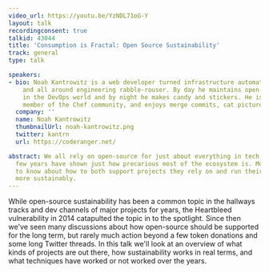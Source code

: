 ```yaml
---
video_url: https://youtu.be/YzNDL71oG-Y
layout: talk
recordingconsent: true
talkid: 43044
title: 'Consumption is Fractal: Open Source Sustainability'
track: general
type: talk

speakers:
- bio: Noah Kantrowitz is a web developer turned infrastructure automation enthusiast,
    and all around engineering rabble-rouser. By day he maintains open-source projects
    in the DevOps world and by night he makes candy and stickers. He is an active
    member of the Chef community, and enjoys merge commits, cat pictures, and beards.
  company: ''
  name: Noah Kantrowitz
  thumbnailUrl: noah-kantrowitz.png
  twitter: kantrn
  url: https://coderanger.net/

abstract: We all rely on open-source for just about everything in tech, but the past
  few years have shown just how precarious most of the ecosystem is. More people need
  to know about how to both support projects they rely on and run their own projects
  more sustainably.
---
```

While open-source sustainability has been a common topic in the hallways tracks and dev channels of major projects for years, the Heartbleed vulnerability in 2014 catapulted the topic in to the spotlight. Since then we've seen many discussions about how open-source should be supported for the long term, but rarely much action beyond a few token donations and some long Twitter threads. In this talk we'll look at an overview of what kinds of projects are out there, how sustainability works in real terms, and what techniques have worked or not worked over the years.

